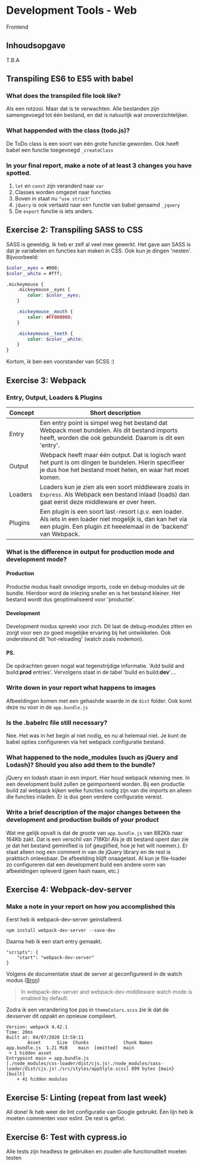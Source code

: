# Development Tools - Web
Frontend

## Inhoudsopgave
T.B.A

## Transpiling ES6 to ES5 with babel

### What does the transpiled file look like?
Als een rotzooi. Maar dat is te verwachten. Alle bestanden zijn samengevoegd tot één bestand, en dat is natuurlijk wat onoverzichtelijker.

### What happended with the class (todo.js)?
De ToDo class is een soort van één grote functie geworden. Ook heeft babel een functie toegevoegd `_createClass`

### In your final report, make a note of at least 3 changes you have spotted.

1. `let` en `const` zijn veranderd naar `var`
2. Classes worden omgezet naar functies
3. Boven in staat nu `"use strict"`
4. `jQuery` is ook vertaald naar een functie van babel genaamd `_jquery`
5. De `export` functie is iets anders.

## Exercise	2: Transpiling SASS to CSS

SASS is geweldig. Ik heb er zelf al veel mee gewerkt. Het gave aan SASS is dat je variabelen en functies kan maken in CSS. Ook kun je dingen 'nesten'. Bijvoorbeeld:

```SCSS
$color__eyes = #000;
$color__white = #fff;

.mickeymouse {
    .mickeymouse__eyes {
        color: $color__eyes;
    }

    .mickeymouse__mouth {
        color: #FF000000;
    }

    .mickeymouse__teeth {
        color: $color__white;
    }
}
```

Kortom, ik ben een voorstander van SCSS :)


## Exercise 3: Webpack

### Entry, Output, Loaders & Plugins

| Concept | Short description |
| --- | --- |
| Entry | Een entry point is simpel weg het bestand dat Webpack moet bundelen. Als dit bestand imports heeft, worden die ook gebundeld. Daarom is dit een 'entry'. |
| Output | Webpack heeft maar één output. Dat is logisch want het punt is om dingen te bundelen. Hierin specifieer je dus hoe het bestand moet heten, en waar het moet komen. |
| Loaders | Loaders kun je zien als een soort middleware zoals in `Express`. Als Webpack een bestand inlaad (loads) dan gaat eerst deze middleware er over heen. | 
| Plugins | Een plugin is een soort last-resort i.p.v. een loader. Als iets in een loader niet mogelijk is, dan kan het via een plugin. Een plugin zit heeelemaal in de 'backend' van Webpack. |

### What is the difference in output for production mode and development mode?

#### Production
Productie modus haalt onnodige imports, code en debug-modules uit de bundle. Hierdoor word de inlezing sneller en is het bestand kleiner. Het bestand wordt dus geoptimaliseerd voor 'productie'.

#### Development
Development modus spreekt voor zich. Dit laat de debug-modules zitten en zorgt voor een zo goed mogelijke ervaring bij het ontwikkelen. Ook ondersteund dit 'hot-reloading' (watch zoals nodemon).

#### PS.
De opdrachten geven nogal wat tegenstrijdige informatie. 'Add build and build:**prod** entries'. Vervolgens staat in de tabel 'build en build:**dev**'....

### Write down in your report what happens to images
Afbeeldingen komen met een gehashde waarde in de `dist` folder. Ook komt deze nu voor in de `app.bundle.js`

### Is the .babelrc file still necessary? 
Nee. Het was in het begin al niet nodig, en nu al helemaal niet. Je kunt de babel opties configureren via het webpack configuratie bestand.

### What happened to the node_modules (such as jQuery and Lodash)? Should you also add them to the bundle?
jQuery en lodash staan in een import. Hier houd webpack rekening mee. In een development build zullen ze geimporteerd worden. Bij een productie build zal webpack kijken welke functies nodig zijn van die imports en alleen die functies inladen. Er is dus geen verdere configuratie vereist.

### Write a brief description of the major changes between the development and production builds of your product

Wat me gelijk opvalt is dat de groote van `app.bundle.js` van 882Kb naar 164Kb zakt. Dat is een verschil van 718Kb! Als je dit bestand opent dan zie je dat het bestand geminified is (of geuglified, hoe je het wilt noemen.). Er staat alleen nog een comment in van de jQuery library en de rest is praktisch onleesbaar. De afbeelding blijft onaagetast. Al kun je file-loader zo configureren dat een development build een andere vorm van afbeeldingen opleverd (geen hash naam, etc.)

## Exercise 4: Webpack-dev-server

### Make a note in your report on how you accomplished this

Eerst heb ik webpack-dev-server geinstalleerd.
```
npm install webpack-dev-server --save-dev
```

Daarna heb ik een start entry gemaakt.
```
"scripts": {
    "start": "webpack-dev-server"
}
```

Volgens de documentatie staat de server al geconfigureerd in de watch modus ([Bron](https://webpack.js.org/configuration/watch/))

>In webpack-dev-server and webpack-dev-middleware watch mode is enabled by default.

Zodra ik een verandering toe pas in `themeColors.scss` zie ik dat de devserver dit oppakt en opnieuw compileert.
```
Version: webpack 4.42.1
Time: 28ms
Built at: 04/07/2020 13:59:11
        Asset      Size  Chunks             Chunk Names
app.bundle.js  1.21 MiB    main  [emitted]  main
 + 1 hidden asset
Entrypoint main = app.bundle.js
[./node_modules/css-loader/dist/cjs.js!./node_modules/sass-loader/dist/cjs.js!./src/styles/appStyle.scss] 899 bytes {main} [built]
    + 41 hidden modules
```

## Exercise	5: Linting (repeat from last week)

All done! Ik heb weer de lint configuratie van Google gebruikt. Één lijn heb ik moeten commenten voor eslint. De rest is gefixt.

## Exercise 6: Test with cypress.io

Alle tests zijn headless te gebruiken en zouden alle functionaliteit moeten testen